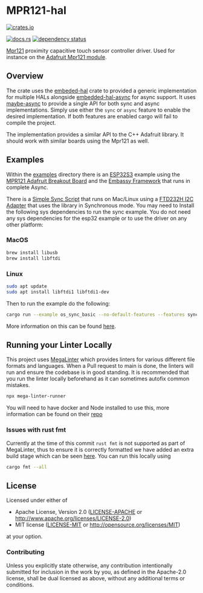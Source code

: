 # MPR121-hal

<!-- markdown-link-check-disable -->
[![crates.io](https://img.shields.io/crates/v/mpr121-hal.svg)](https://crates.io/crates/mpr121-hal)
<!-- markdown-link-check-enable -->
[![docs.rs](https://img.shields.io/docsrs/mpr121-hal?style=plastic)](https://docs.rs/mpr121-hal/latest/)
[![dependency status](https://deps.rs/repo/gitlab/tendsinmende/mpr121-hal/status.svg)](https://deps.rs/repo/gitlab/tendsinmende/mpr121-hal)

[Mpr121](https://www.nxp.com/docs/en/data-sheet/MPR121.pdf) proximity capacitive touch sensor controller driver.
Used for instance on the [Adafruit Mpr121 module](https://www.adafruit.com/product/1982).

## Overview
<!-- markdown-link-check-disable -->
The crate uses the [embeded-hal](https://crates.io/crates/embedded-hal) crate to provided a generic implementation for multiple HALs alongside [embedded-hal-async](https://crates.io/crates/embedded-hal-async) for async support.
It uses [maybe-async](https://crates.io/crates/maybe-async) to provide a single API for both sync and async implementations.
Simply use either the `sync` or `async` feature to enable the desired implementation.
If both features are enabled cargo will fail to compile the project.
<!-- markdown-link-check-enable -->

The implementation provides a similar API to the C++ Adafruit library.
It should work with similar boards using the Mpr121 as well.

## Examples

Within the [examples](./examples/) directory there is an [ESP32S3](https://esp32s3.com/tinys3.html) example using the [MPR121 Adafruit Breakout Board](https://www.adafruit.com/product/1982) and the [Embassy Framework](https://github.com/embassy-rs/embassy) that runs in complete Async.

There is a [Simple Sync Script](./examples/os_sync_basic.rs) that runs on Mac/Linux using a [FTD232H I2C Adapter](https://shop.pimoroni.com/products/adafruit-ft232h-breakout-general-purpose-usb-to-gpio-spi-i2c?variant=1004798821) that uses the library in Synchronous mode.
You may need to Install the following sys dependencies to run the sync example.
You do not need any sys dependencies for the esp32 example or to use the driver on any other platform:

### MacOS

```bash
brew install libusb
brew install libftdi
```

### Linux

```bash
sudo apt update
sudo apt install libftdi1 libftdi1-dev
```

Then to run the example do the following:

```bash
cargo run --example os_sync_basic --no-default-features --features sync
```

More information on this can be found [here](https://github.com/dysonltd/tmag5273/blob/main/examples/README.md).
## Running your Linter Locally
This project uses [MegaLinter](https://github.com/oxsecurity/megalinter) which provides linters for various different file formats and languages. When a Pull request to main is done, the linters will run and ensure the codebase is in good standing. It is recommended that you run the linter locally beforehand as it can sometimes autofix common mistakes.

```bash
npx mega-linter-runner
```

You will need to have docker and Node installed to use this, more information can be found on their [repo](https://github.com/oxsecurity/megalinter)
### Issues with rust fmt
Currently at the time of this commit `rust fmt` is not supported as part of MegaLinter, thus to ensure it is correctly formatted we have added an extra build stage which can be seen [here](./.github/workflows/mega-linter.yaml). You can run this locally using

```bash
cargo fmt --all
```

## License

Licensed under either of

* Apache License, Version 2.0 ([LICENSE-APACHE](LICENSE-APACHE) or
   <http://www.apache.org/licenses/LICENSE-2.0>)
* MIT license ([LICENSE-MIT](LICENSE-MIT) or
   <http://opensource.org/licenses/MIT>)

at your option.

### Contributing

Unless you explicitly state otherwise, any contribution intentionally submitted
for inclusion in the work by you, as defined in the Apache-2.0 license, shall
be dual licensed as above, without any additional terms or conditions.
